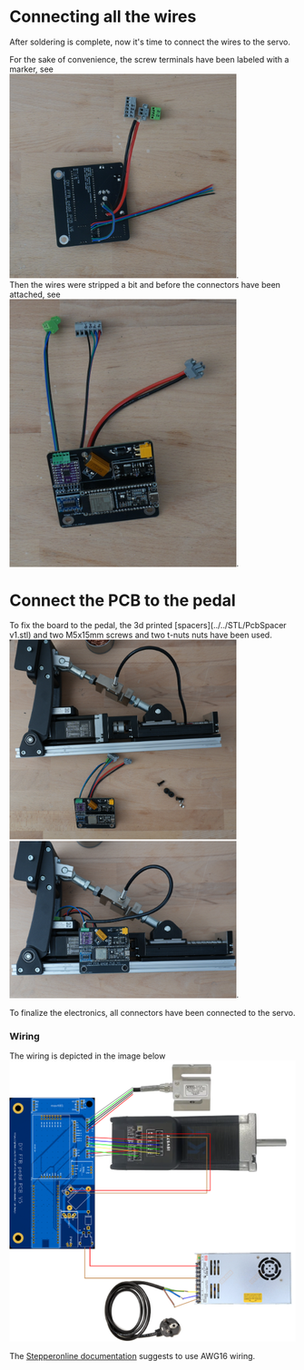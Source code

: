 # Connecting all the wires
After soldering is complete, now it's time to connect the wires to the servo. 

For the sake of convenience, the screw terminals have been labeled with a marker, see <br>
<img src="DSC00207.JPG" width="400">. <br>
Then the wires were stripped a bit and before the connectors have been attached, see <br> 
<img src="DSC00208.JPG" width="400">. 


# Connect the PCB to the pedal
To fix the board to the pedal, the 3d printed [spacers](../../STL/PcbSpacer v1.stl) and two M5x15mm screws and two t-nuts nuts have been used. 
<img src="DSC00209.JPG" width="400"> <br>
<img src="DSC00211.JPG" width="400">.

To finalize the electronics, all connectors have been connected to the servo.




### Wiring
The wiring is depicted in the image below <br>
<img width="824" alt="Wiring" src="Wiring/PcbV5/WiringDiagram.png">

The [Stepperonline documentation](https://www.omc-stepperonline.com/index.php?route=product/product/get_file&file=1641/User%20Manual%20Of%20iSV2-57TR-48V400A.pdf) suggests to use AWG16 wiring.



